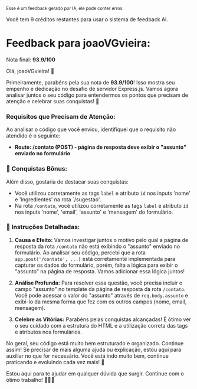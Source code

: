 <sup>Esse é um feedback gerado por IA, ele pode conter erros.</sup>

Você tem 9 créditos restantes para usar o sistema de feedback AI.

# Feedback para joaoVGvieira:

Nota final: **93.9/100**

Olá, joaoVGvieira! 🚀

Primeiramente, parabéns pela sua nota de **93.9/100**! Isso mostra seu empenho e dedicação no desafio de servidor Express.js. Vamos agora analisar juntos o seu código para entendermos os pontos que precisam de atenção e celebrar suas conquistas! 🎉

### Requisitos que Precisam de Atenção:

Ao analisar o código que você enviou, identifiquei que o requisito não atendido é o seguinte:
- **Route: /contato (POST) - página de resposta deve exibir o "assunto" enviado no formulário**

### 🎉 Conquistas Bônus:

Além disso, gostaria de destacar suas conquistas:
- Você utilizou corretamente as tags `label` e atributo `id` nos inputs 'nome' e 'ingredientes' na rota `/sugestao'.
- Na rota `/contato`, você utilizou corretamente as tags `label` e atributo `id` nos inputs 'nome', 'email', 'assunto' e 'mensagem' do formulário.

### 📝 Instruções Detalhadas:

1. **Causa e Efeito:** Vamos investigar juntos o motivo pelo qual a página de resposta da rota `/contato` não está exibindo o "assunto" enviado no formulário. Ao analisar seu código, percebi que a rota `app.post('/contato', ...)` está corretamente implementada para capturar os dados do formulário, porém, falta a lógica para exibir o "assunto" na página de resposta. Vamos adicionar essa lógica juntos!

2. **Análise Profunda:** Para resolver essa questão, você precisa incluir o campo "assunto" no template da página de resposta da rota `/contato`. Você pode acessar o valor do "assunto" através de `req.body.assunto` e exibi-lo da mesma forma que fez com os outros campos (nome, email, mensagem).

3. **Celebre as Vitórias:** Parabéns pelas conquistas alcançadas! É ótimo ver o seu cuidado com a estrutura do HTML e a utilização correta das tags e atributos nos formulários.

No geral, seu código está muito bem estruturado e organizado. Continue assim! Se precisar de mais alguma ajuda ou explicação, estou aqui para auxiliar no que for necessário. Você está indo muito bem, continue praticando e evoluindo cada vez mais! 💪

Estou aqui para te ajudar em qualquer dúvida que surgir. Continue com o ótimo trabalho! 👨‍💻✨